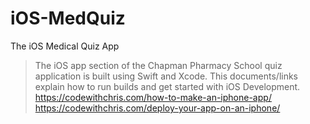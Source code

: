 # iOS-MedQuiz
The iOS Medical Quiz App

> The iOS app section of the Chapman Pharmacy School quiz application is built using Swift and Xcode. This documents/links explain how to run builds and get started with iOS Development.
https://codewithchris.com/how-to-make-an-iphone-app/
https://codewithchris.com/deploy-your-app-on-an-iphone/
